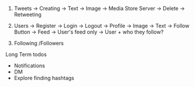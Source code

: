 1. Tweets
  -> Creating
    -> Text
    -> Image -> Media Store Server
  -> Delete
  -> Retweeting

2. Users
  -> Register
  -> Login
  -> Logout
  -> Profile
    -> Image
    -> Text
    -> Follow Button
  -> Feed
    -> User's feed only
    -> User + who they follow?

3. Following /Followers

Long Term todos
- Notifications
- DM
- Explore finding hashtags